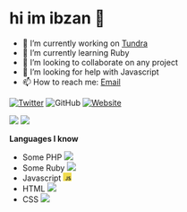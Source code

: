
<h1>hi im ibzan 👋</h1>

- 🔭 I’m currently working on [Tundra](google.co)
- 🌱 I’m currently learning Ruby
- 👯 I’m looking to collaborate on any project
- 🤔 I’m looking for help with Javascript
- 📫 How to reach me: [Email](mailto:ibzan@nighthub.xyz)
<!--- 💬 Ask me about ...-->
<!--- ⚡ Fun fact: ...-->
<!-- - 😄 Pronouns: ...-->
[![Twitter](https://img.shields.io/badge/Twitter-Follow-1c1c1c?style=for-the-badge&logo=twitter)](https://twitter.com/ibzann)
![GitHub](https://img.shields.io/github/followers/ibzann?color=1c1c1c&label=follow&logo=github&style=for-the-badge)
[![Website](https://img.shields.io/badge/Portfolio-Visit-1c1c1c?style=for-the-badge)](https://me.nighthub.xyz)

<p><img src="https://github-readme-stats.vercel.app/api?username=ibzann&show_icons=true&theme=dark&icon_color=eee">     <img src="https://github-readme-stats.vercel.app/api/top-langs/?username=ibzann&theme=dark&hide_langs_below=1"></p>

**Languages I know**
- Some PHP <img height="15" src="https://svgshare.com/i/V9h.svg">
- Some Ruby <img height="15" src="https://i.ibb.co/ggyDP8Y/1024px-Ruby-logo-svg.png">
- Javascript <img height="15" src="https://raw.githubusercontent.com/github/explore/80688e429a7d4ef2fca1e82350fe8e3517d3494d/topics/javascript/javascript.png">
- HTML <img height="15" src="https://www.w3.org/html/logo/downloads/HTML5_Badge_512.png">
- CSS <img height="15" src="https://cdn.345tool.com/public/logos/css-formatter-logo.png">

